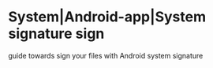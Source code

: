 # System|Android-app|System signature sign
guide towards sign your files with Android system signature
